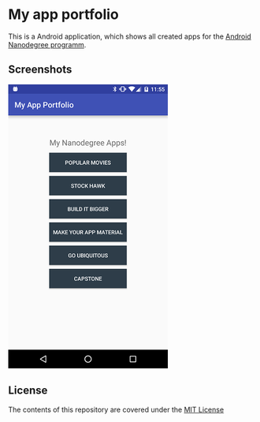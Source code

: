# My app portfolio

This is a Android application, which shows all created apps for the 
[Android Nanodegree programm](https://www.udacity.com/course/android-developer-nanodegree-by-google--nd801).

## Screenshots

![Home Page](doc/home_page.png)

## License

The contents of this repository are covered under the [MIT License](LICENSE)

